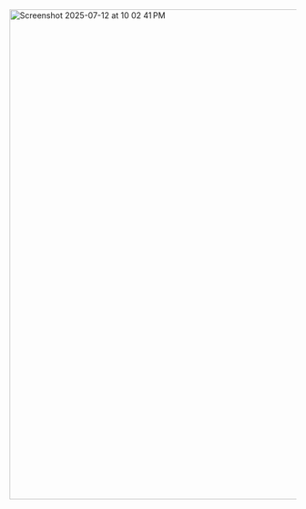 <img width="1486" height="861" alt="Screenshot 2025-07-12 at 10 02 41 PM" src="https://github.com/user-attachments/assets/6702f41a-5bd4-4b93-9d6f-36c53db11d10" />
